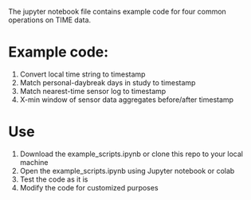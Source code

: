 The jupyter notebook file contains example code for four common operations on TIME data.

# Example code:
1. Convert local time string to timestamp
2. Match personal-daybreak days in study to timestamp
3. Match nearest-time sensor log to timestamp
4. X-min window of sensor data aggregates before/after timestamp

# Use
1. Download the example_scripts.ipynb or clone this repo to your local machine
2. Open the example_scripts.ipynb using Jupyter notebook or colab
3. Test the code as it is
4. Modify the code for customized purposes
